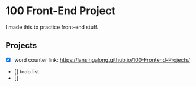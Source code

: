 # 100 Front-End Project
I made this to practice front-end stuff.

## Projects

- [x] word counter
	link: https://lansingalong.github.io/100-Frontend-Projects/
- [] todo list
- [] 
